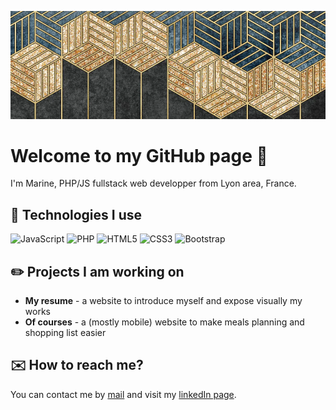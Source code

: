 ![Cover](fond-banner-small.png)

<h1>Welcome to my GitHub page 👋</h1> 
<p>I'm Marine, PHP/JS fullstack web developper from Lyon area, France.</p>

<h2>📎 Technologies I use</h2>
<p>
  <img alt="JavaScript" src="https://img.shields.io/badge/JavaScript-323330?style=for-the-badge&logo=javascript&logoColor=F7DF1E" />
  <!-- A METTRE QUAND OK SUR REACT <img alt="React" src="https://img.shields.io/badge/-React-45b8d8?style=for-the-badge&logo=react&logoColor=white" /> -->
  <img alt="PHP" src="https://img.shields.io/badge/PHP-777BB4?style=for-the-badge&logo=php&logoColor=white" />
  <img alt="HTML5" src="https://img.shields.io/badge/-HTML5-E34F26?style=for-the-badge&logo=html5&logoColor=white" />
  <img alt="CSS3" src="https://img.shields.io/badge/CSS3-1572B6?style=for-the-badge&logo=html5&logoColor=white" />
  <img alt="Bootstrap" src="https://img.shields.io/badge/Bootstrap-7952B3?style=for-the-badge&logo=php&logoColor=white" />
  <!-- A METTRE SI OK SUR SQLite <img alt="SQL" src="https://img.shields.io/badge/SQLite-003B57?style=for-the-badge&logo=php&logoColor=white" /> -->
</p>

<!-- Autres logos:
Git: #F05032
GitHub: #181717
GitLab: #FC6D26
Obsidian: #7C3AED
Wordpress: #21759B
Symphony: #000000
Node.js: #339933
Vue.js: #4FC08D
Quest: #FB4F14
Svelte: #FF3E00
-->

<h2>✏️ Projects I am working on</h2>
<ul>
  <li><strong>My resume</strong> - a website to introduce myself and expose visually my works</li>
  <li><strong>Of courses</strong> - a (mostly mobile) website to make meals planning and shopping list easier</li>
</ul>

<h2>✉️ How to reach me?</h2>
<p>You can contact me by <a href="mailto:marine.montaru@gmail.com">mail</a> and visit my <a href="https://www.linkedin.com/in/marine-montaru/">linkedIn page</a>.</p>
